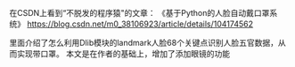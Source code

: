 ﻿在CSDN上看到“不脱发的程序猿"的文章：《基于Python的人脸自动戴口罩系统》https://blog.csdn.net/m0_38106923/article/details/104174562里面介绍了怎么利用Dlib模块的landmark人脸68个关键点识别人脸五官数据，从而实现带口罩。本文是在作者的基础上，增加了添加眼镜的功能